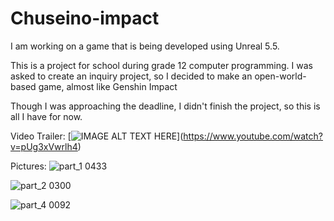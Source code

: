 # Chuseino-impact
I am working on a game that is being developed using Unreal 5.5.

This is a project for school during grade 12 computer programming. I was asked to create an inquiry project, so I decided to make an open-world-based game, almost like Genshin Impact

Though I was approaching the deadline, I didn't finish the project, so this is all I have for now.

Video Trailer:
[![[IMAGE ALT TEXT HERE](https://i.imgur.com/ErQDCzX.png)](https://img.youtube.com/vi/YOUTUBE_VIDEO_ID_HERE/0.jpg)](https://www.youtube.com/watch?v=pUg3xVwrlh4)

Pictures:
![part_1 0433](https://github.com/user-attachments/assets/4dfa4c1a-7fbe-46cb-bb6d-4a127571f38e)

![part_2 0300](https://github.com/user-attachments/assets/482ef4cb-04d4-4330-a535-88c8ebb6b700)

![part_4 0092](https://github.com/user-attachments/assets/776e47e8-bfc0-4a74-9125-7e658b412b4a)
